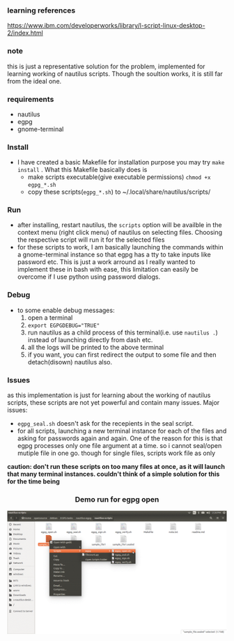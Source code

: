 ### learning references
https://www.ibm.com/developerworks/library/l-script-linux-desktop-2/index.html

### note
this is just a representative solution for the problem, implemented for
learning working of nautilus scripts. Though the soultion works, it is still far
from the ideal one.

### requirements
- nautilus
- egpg
- gnome-terminal

### Install
- I have created a basic Makefile for installation purpose you may try `make install` . What this Makefile basically does is
  - make scripts executable(give executable permissions) 
    `chmod +x egpg_*.sh`  
  - copy these scripts(`egpg_*.sh`) to ~/.local/share/nautilus/scripts/  

### Run
- after installing, restart nautilus, the `scripts` option will be availble in the context menu (right click menu) of nautilus on selecting files. Choosing the respective script will run it for the selected files
- for these scripts to work, I am basically launching the commands within
a gnome-terminal instance so that egpg has a tty to take inputs like password etc. This is just a work arround as I really wanted to implement these in bash with ease, this limitation can easily be overcome if I use python using password dialogs.

### Debug
- to some enable debug messages:
  1. open a terminal
  2. `export EGPGDEBUG="TRUE"`
  3. run nautilus as a child process of this terminal(i.e. use `nautilus .`) instead of launching directly from dash etc.
  4. all the logs will be printed to the above terminal
  5. if you want, you can first redirect the output to some file and then detach(disown) nautilus also.
  
### Issues
as this implementation is just for learning about the working of
nautilus scripts, these scripts are not yet powerful and contain many
issues. Major issues:
- `egpg_seal.sh` doesn't ask for the recepients in the seal script.
- for all scripts, launching a new terminal instance for each of the files and asking for
  passwords again and again. One of the reason for this is that egpg processes only one file argument at a time.
  so i cannot seal/open mutiple file in one go. though for single files, scripts work file as only 
  
**caution: don't run these scripts on too many files at once, as it will launch that many terminal instances. couldn't think of a simple solution for this for the time being**

<h3 align="center">
Demo run for egpg open
</h3>

<p>
  <img src="./gifs/egpg_open.gif" alt="egpg open gif">
</p>

